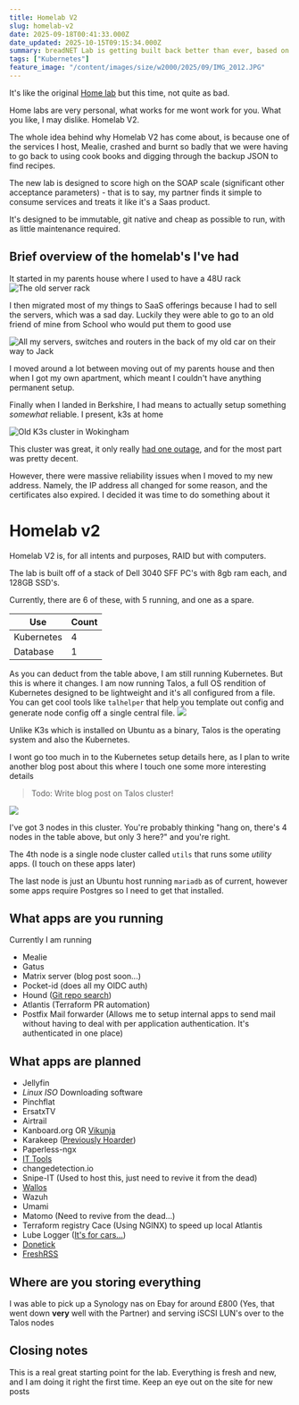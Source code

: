 ```yaml
---
title: Homelab V2
slug: homelab-v2
date: 2025-09-18T00:41:33.000Z
date_updated: 2025-10-15T09:15:34.000Z
summary: breadNET Lab is getting built back better than ever, based on Talos. Some new apps are lined up to get deployed!
tags: ["Kubernetes"]
feature_image: "/content/images/size/w2000/2025/09/IMG_2012.JPG"
---
```


It's like the original [Home lab](/kubernetes-at-home/) but this time, not quite as bad.

Home labs are very personal, what works for me wont work for you. What you like, I may dislike. Homelab V2.

The whole idea behind why Homelab V2 has come about, is because one of the services I host, Mealie, crashed and burnt so badly that we were having to go back to using cook books and digging through the backup JSON to find recipes.

The new lab is designed to score high on the SOAP scale (significant other acceptance parameters) - that is to say, my partner finds it simple to consume services and treats it like it's a Saas product.

It's designed to be immutable, git native and cheap as possible to run, with as little maintenance required.

## Brief overview of the homelab's I've had

It started in my parents house where I used to have a 48U rack
![](/content/images/2020/06/EmbeddedImage--7-.jpg "The old server rack")

I then migrated most of my things to SaaS offerings because I had to sell the servers, which was a sad day. Luckily they were able to go to an old friend of mine from School who would put them to good use

![](/content/images/2025/09/IMG_3620-1.jpeg "All my servers, switches and routers in the back of my old car on their way to Jack")

I moved around a lot between moving out of my parents house and then when I got my own apartment, which meant I couldn't have anything permanent setup.

Finally when I landed in Berkshire, I had means to actually setup something *somewhat* reliable. I present, k3s at home

![](/content/images/size/w2000/2023/11/cluster-top-1.jpg "Old K3s cluster in Wokingham")

This cluster was great, it only really [had one outage](https://documentation.breadnet.co.uk/outage/2023-11-26-04/), and for the most part was pretty decent.

However, there were massive reliability issues when I moved to my new address. Namely, the IP address all changed for some reason, and the certificates also expired. I decided it was time to do something about it

# Homelab v2

Homelab V2 is, for all intents and purposes, RAID but with computers.

The lab is built off of a stack of Dell 3040 SFF PC's with 8gb ram each, and 128GB SSD's.

Currently, there are 6 of these, with 5 running, and one as a spare.

| Use        | Count |
|------------|-------|
| Kubernetes | 4     |
| Database   | 1     |


As you can deduct from the table above, I am still running Kubernetes. But this is where it changes. I am now running Talos, a full OS rendition of Kubernetes designed to be lightweight and it's all configured from a file. You can get cool tools like `talhelper` that help you template out config and generate node config off a single central file.
![](/content/images/2025/09/image-1.png)

Unlike K3s which is installed on Ubuntu as a binary, Talos is the operating system and also the Kubernetes.

I wont go too much in to the Kubernetes setup details here, as I plan to write another blog post about this where I touch one some more interesting details

> Todo: Write blog post on Talos cluster!

![](/content/images/2025/09/image-2.png)

I've got 3 nodes in this cluster. You're probably thinking "hang on, there's 4 nodes in the table above, but only 3 here?" and you're right.

The 4th node is a single node cluster called `utils` that runs some *utility* apps. (I touch on these apps later)

The last node is just an Ubuntu host running `mariadb` as of current, however some apps require Postgres so I need to get that installed.

## What apps are you running

Currently I am running

- Mealie
- Gatus
- Matrix server (blog post soon...)
- Pocket-id (does all my OIDC auth)
- Hound ([Git repo search](https://github.com/hound-search/hound))
- Atlantis (Terraform PR automation)
- Postfix Mail forwarder (Allows me to setup internal apps to send mail without having to deal with per application authentication. It's authenticated in one place)

## What apps are planned

- Jellyfin
- _Linux ISO_ Downloading software
- Pinchflat
- ErsatxTV
- Airtrail
- Kanboard.org OR [Vikunja](https://vikunja.io)
- Karakeep ([Previously Hoarder](https://docs.karakeep.app))
- Paperless-ngx
- [IT Tools](https://github.com/CorentinTh/it-tools)
- changedetection.io
- Snipe-IT (Used to host this, just need to revive it from the dead)
- [Wallos](https://wallosapp.com)
- Wazuh
- Umami
- Matomo (Need to revive from the dead...)
- Terraform registry Cace (Using NGINX) to speed up local Atlantis
- Lube Logger ([It's for cars...](https://lubelogger.com))
- [Donetick](https://donetick.com)
- [FreshRSS](https://freshrss.org/index.html)

## Where are you storing everything

I was able to pick up a Synology nas on Ebay for around £800 (Yes, that went down __very__ well with the Partner) and serving iSCSI LUN's over to the Talos nodes

## Closing notes

This is a real great starting point for the lab. Everything is fresh and new, and I am doing it right the first time. Keep an eye out on the site for new posts
